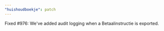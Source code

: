 ```yaml
---
"huishoudboekje": patch
---
```


Fixed #976: We've added audit logging when a Betaalinstructie is exported.
